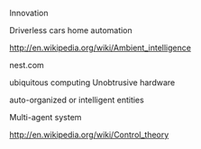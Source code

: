 Innovation

Driverless cars
home automation

http://en.wikipedia.org/wiki/Ambient_intelligence

nest.com

 ubiquitous computing
 Unobtrusive hardware

 auto-organized or intelligent entities

 Multi-agent system

http://en.wikipedia.org/wiki/Control_theory